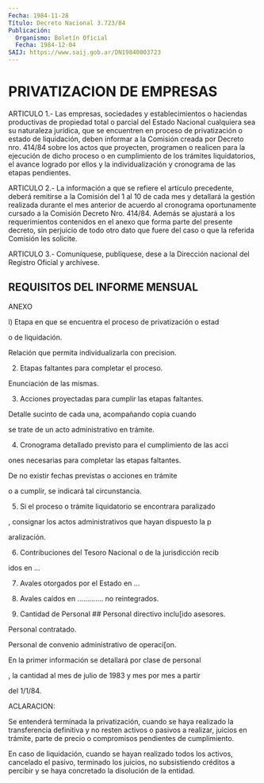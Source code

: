 ```yaml
---
Fecha: 1984-11-28
Título: Decreto Nacional 3.723/84
Publicación:
  Organismo: Boletín Oficial
  Fecha: 1984-12-04
SAIJ: https://www.saij.gob.ar/DN19840003723
---
```

# PRIVATIZACION DE EMPRESAS

<a id="1"></a>
ARTICULO    1.-  Las  empresas,  sociedades  y  establecimientos  o haciendas productivas  de  propiedad  total  o  parcial  del Estado Nacional  cualquiera  sea su naturaleza jurídica, que se encuentren en  proceso  de  privatización   o  estado  de  liquidación,  deben informar a la Comisión creada por  Decreto  nro.  414/84  sobre los actos  que  proyecten,  programen  o realicen para la ejecución  de dicho proceso o en cumplimiento de los  trámites  liquidatorios, el avance  logrado  por  ellos y la individualización y cronograma  de las etapas pendientes.

<a id="2"></a>
ARTICULO    2.-  La  información  a  que  se  refiere  el  artículo precedente, deberá  remitirse a la Comisión del 1 al 10 de cada mes y  detallará  la gestión  realizada  durante  el  mes  anterior  de acuerdo al cronograma  oportunamente  cursado a la Comisión Decreto Nro. 414/84. Además se ajustará a los requerimientos  contenidos en el  anexo  que  forma parte del presente decreto, sin perjuicio  de todo otro dato que  fuere  del  caso o que la referida Comisión les solicite.

<a id="3"></a>
ARTICULO  3.- Comuníquese, publíquese, dese a la Dirección nacional del Registro Oficial y archívese.

## REQUISITOS DEL INFORME MENSUAL

<a id="1"></a>
ANEXO

l) Etapa  en  que  se  encuentra  el  proceso  de  privatización  o estad

o de liquidación.

Relación    que    permita   individualizarla  con  precision.

2) Etapas faltantes para completar el proceso.

Enunciación de las mismas.

3) Acciones proyectadas para cumplir  las  etapas  faltantes.

Detalle    sucinto  de  cada  una,  acompañando  copia  cuando

se trate de un acto administrativo en trámite.

4) Cronograma  detallado  previsto  para  el  cumplimiento  de  las acci

ones    necesarias  para  completar  las  etapas  faltantes.

De  no  existir    fechas  previstas  o  acciones  en  trámite

o a cumplir, se indicará tal circunstancia.

5) Si el proceso o trámite liquidatorio se encontrara paralizado

,  consignar los actos  administrativos  que  hayan  dispuesto  la p

aralización.

6)  Contribuciones   del  Tesoro  Nacional  o  de  la  jurisdicción recib

idos en ...

7) Avales otorgados por el Estado en ...

8) Avales caídos en ............. no reintegrados.

9) Cantidad de Personal ##             Personal directivo inclu[ido asesores.

Personal contratado.

Personal de convenio                         administrativo                           de operaci[on.

En la primer información  se  detallará  por clase de personal

, la cantidad al mes de julio de 1983 y mes  por mes a partir

del 1/1/84.

ACLARACION:

Se entenderá terminada la privatización, cuando  se  haya realizado la  transferencia  definitiva  y  no  resten  activos  o pasivos  a realizar,  juicios  en  trámite,  parte  de  precio  o  compromisos pendientes de cumplimiento.

En  caso  de  liquidación,  cuando  se  hayan  realizado  todos los activos, cancelado el pasivo, terminado los juicios, no subsistiendo    créditos   a  percibir  y  se  haya  concretado  la disolución de la entidad.